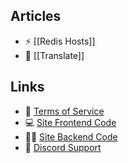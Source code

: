 ## Articles
* ⚡ [[Redis Hosts]]
* 🎌 [[Translate]]

## Links
* 🔔 [Terms of Service](https://william278.net/terms#terms-and-conditions)
* 💻 [Site Frontend Code](https://github.com/WiIIiam278/flesh)
* 🧑‍💻 [Site Backend Code](https://github.com/WiIIiam278/bones)
* 💬 [Discord Support](https://discord.gg/tVYhJfyDWG)